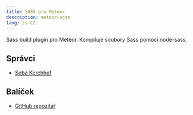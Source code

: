 ```yaml
---
title: SASS pro Meteor
description: meteor-scss
lang: cs-CZ
---
```


Sass build plugin pro Meteor. Kompiluje soubory Sass pomocí node-sass.

## Správci
* [Seba Kerchhof](https://github.com/sebakerckhof)

## Balíček
* [GitHub repozitář](https://github.com/Meteor-Community-Packages/meteor-scss)

